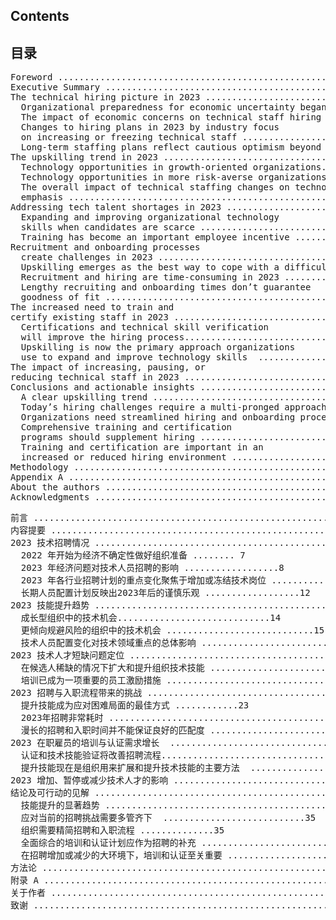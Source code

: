 ## Contents
## 目录 

<pre>
Foreword ..................................................................................................................... 4
Executive Summary ..............................................................................................5
The technical hiring picture in 2023 ........................................................... 6
  Organizational preparedness for economic uncertainty began in 2022 ........ 7
  The impact of economic concerns on technical staff hiring in 2023 ..................8
  Changes to hiring plans in 2023 by industry focus  
  on increasing or freezing technical staff ...........................................................................10
  Long-term staffing plans reflect cautious optimism beyond 2023 ..................12
The upskilling trend in 2023 .......................................................................... 13
  Technology opportunities in growth-oriented organizations.............................14
  Technology opportunities in more risk-averse organizations ............................15
  The overall impact of technical staffing changes on technology area 
  emphasis .................................................................................................................................................16
Addressing tech talent shortages in 2023 .............................................. 18
  Expanding and improving organizational technology  
  skills when candidates are scarce .........................................................................................20
  Training has become an important employee incentive ........................................20
Recruitment and onboarding processes  
  create challenges in 2023 ................................................................................22
  Upskilling emerges as the best way to cope with a difficult situation ............23
  Recruitment and hiring are time-consuming in 2023 ............................................24
  Lengthy recruiting and onboarding times don’t guarantee  
  goodness of fit ..................................................................................................................................... 25
The increased need to train and  
certify existing staff in 2023 .......................................................................... 27
  Certifications and technical skill verification  
  will improve the hiring process............................................................................................... 28
  Upskilling is now the primary approach organizations  
  use to expand and improve technology skills  ...............................................................29
The impact of increasing, pausing, or  
reducing technical staff in 2023 ................................................................. 30
Conclusions and actionable insights .........................................................34
  A clear upskilling trend ................................................................................................................ 35
  Today’s hiring challenges require a multi-pronged approach  ...........................35
  Organizations need streamlined hiring and onboarding processes ..............35
  Comprehensive training and certification  
  programs should supplement hiring ...................................................................................36
  Training and certification are important in an  
  increased or reduced hiring environment ......................................................................36
Methodology ........................................................................................................... 37
Appendix A ...............................................................................................................39
About the authors .................................................................................................69
Acknowledgments ...............................................................................................69
</pre>

<pre>
前言 ..................................................................................................................... 4
内容提要 ..............................................................................................5
2023 技术招聘情况 ........................................................... 6
  2022 年开始为经济不确定性做好组织准备 ........ 7
  2023 年经济问题对技术人员招聘的影响 ..................8
  2023 年各行业招聘计划的重点变化聚焦于增加或冻结技术岗位 ...........................................................................10
  长期人员配置计划反映出2023年后的谨慎乐观 ..................12
2023 技能提升趋势 .......................................................................... 13
  成长型组织中的技术机会.............................14
  更倾向规避风险的组织中的技术机会 ............................15
  技术人员配置变化对技术领域重点的总体影响 .................................................................................................................................................16
2023 技术人才短缺问题定位 .............................................. 18
  在候选人稀缺的情况下扩大和提升组织技术技能 .........................................................................................20
  培训已成为一项重要的员工激励措施 ........................................20
2023 招聘与入职流程带来的挑战 ................................................................................22
  提升技能成为应对困难局面的最佳方式 ............23
  2023年招聘非常耗时 ............................................24
  漫长的招聘和入职时间并不能保证良好的匹配度 ..................................................................................................................................... 25
2023 在职雇员的培训与认证需求增长  .......................................................................... 27
  认证和技术技能验证将改善招聘流程............................................................................................... 28
  提升技能现在是组织用来扩展和提升技术技能的主要方法  ...............................................................29
2023 增加、暂停或减少技术人才的影响 ................................................................. 30
结论及可行动的见解 .........................................................34
  技能提升的显著趋势 ................................................................................................................ 35
  应对当前的招聘挑战需要多管齐下  ...........................35
  组织需要精简招聘和入职流程 ..............35
  全面综合的培训和认证计划应作为招聘的补充 ...................................................................................36
  在招聘增加或减少的大环境下，培训和认证至关重要 ......................................................................36
方法论 ........................................................................................................... 37
附录 A ...............................................................................................................39
关于作者 .................................................................................................69
致谢 ...............................................................................................69
</pre>    
